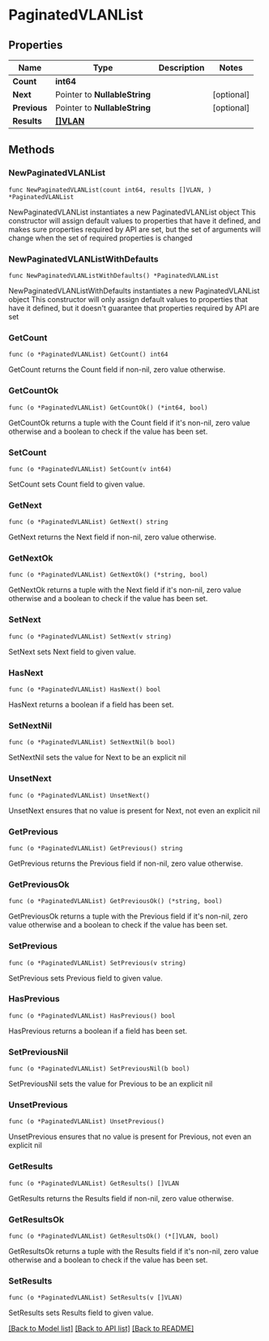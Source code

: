 # PaginatedVLANList

## Properties

Name | Type | Description | Notes
------------ | ------------- | ------------- | -------------
**Count** | **int64** |  | 
**Next** | Pointer to **NullableString** |  | [optional] 
**Previous** | Pointer to **NullableString** |  | [optional] 
**Results** | [**[]VLAN**](VLAN.md) |  | 

## Methods

### NewPaginatedVLANList

`func NewPaginatedVLANList(count int64, results []VLAN, ) *PaginatedVLANList`

NewPaginatedVLANList instantiates a new PaginatedVLANList object
This constructor will assign default values to properties that have it defined,
and makes sure properties required by API are set, but the set of arguments
will change when the set of required properties is changed

### NewPaginatedVLANListWithDefaults

`func NewPaginatedVLANListWithDefaults() *PaginatedVLANList`

NewPaginatedVLANListWithDefaults instantiates a new PaginatedVLANList object
This constructor will only assign default values to properties that have it defined,
but it doesn't guarantee that properties required by API are set

### GetCount

`func (o *PaginatedVLANList) GetCount() int64`

GetCount returns the Count field if non-nil, zero value otherwise.

### GetCountOk

`func (o *PaginatedVLANList) GetCountOk() (*int64, bool)`

GetCountOk returns a tuple with the Count field if it's non-nil, zero value otherwise
and a boolean to check if the value has been set.

### SetCount

`func (o *PaginatedVLANList) SetCount(v int64)`

SetCount sets Count field to given value.


### GetNext

`func (o *PaginatedVLANList) GetNext() string`

GetNext returns the Next field if non-nil, zero value otherwise.

### GetNextOk

`func (o *PaginatedVLANList) GetNextOk() (*string, bool)`

GetNextOk returns a tuple with the Next field if it's non-nil, zero value otherwise
and a boolean to check if the value has been set.

### SetNext

`func (o *PaginatedVLANList) SetNext(v string)`

SetNext sets Next field to given value.

### HasNext

`func (o *PaginatedVLANList) HasNext() bool`

HasNext returns a boolean if a field has been set.

### SetNextNil

`func (o *PaginatedVLANList) SetNextNil(b bool)`

 SetNextNil sets the value for Next to be an explicit nil

### UnsetNext
`func (o *PaginatedVLANList) UnsetNext()`

UnsetNext ensures that no value is present for Next, not even an explicit nil
### GetPrevious

`func (o *PaginatedVLANList) GetPrevious() string`

GetPrevious returns the Previous field if non-nil, zero value otherwise.

### GetPreviousOk

`func (o *PaginatedVLANList) GetPreviousOk() (*string, bool)`

GetPreviousOk returns a tuple with the Previous field if it's non-nil, zero value otherwise
and a boolean to check if the value has been set.

### SetPrevious

`func (o *PaginatedVLANList) SetPrevious(v string)`

SetPrevious sets Previous field to given value.

### HasPrevious

`func (o *PaginatedVLANList) HasPrevious() bool`

HasPrevious returns a boolean if a field has been set.

### SetPreviousNil

`func (o *PaginatedVLANList) SetPreviousNil(b bool)`

 SetPreviousNil sets the value for Previous to be an explicit nil

### UnsetPrevious
`func (o *PaginatedVLANList) UnsetPrevious()`

UnsetPrevious ensures that no value is present for Previous, not even an explicit nil
### GetResults

`func (o *PaginatedVLANList) GetResults() []VLAN`

GetResults returns the Results field if non-nil, zero value otherwise.

### GetResultsOk

`func (o *PaginatedVLANList) GetResultsOk() (*[]VLAN, bool)`

GetResultsOk returns a tuple with the Results field if it's non-nil, zero value otherwise
and a boolean to check if the value has been set.

### SetResults

`func (o *PaginatedVLANList) SetResults(v []VLAN)`

SetResults sets Results field to given value.



[[Back to Model list]](../README.md#documentation-for-models) [[Back to API list]](../README.md#documentation-for-api-endpoints) [[Back to README]](../README.md)


